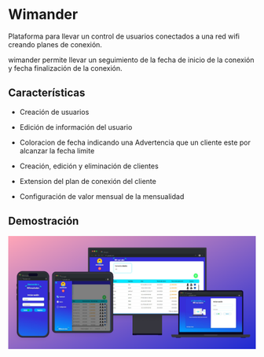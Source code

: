 # Wimander

Plataforma para llevar un control de usuarios conectados a una red wifi creando planes de conexión.

wimander permite llevar un seguimiento de la fecha de inicio de la conexión y fecha finalización de la conexión.

## Características

- Creación de usuarios

- Edición de información del usuario

- Coloracion de fecha indicando una Advertencia que un cliente este por alcanzar la fecha limite

- Creación, edición y eliminación de clientes

- Extension del plan de conexión del cliente

- Configuración de valor mensual de la mensualidad

## Demostración

![Mockup!](src/assets/mockup.png "Mockup")